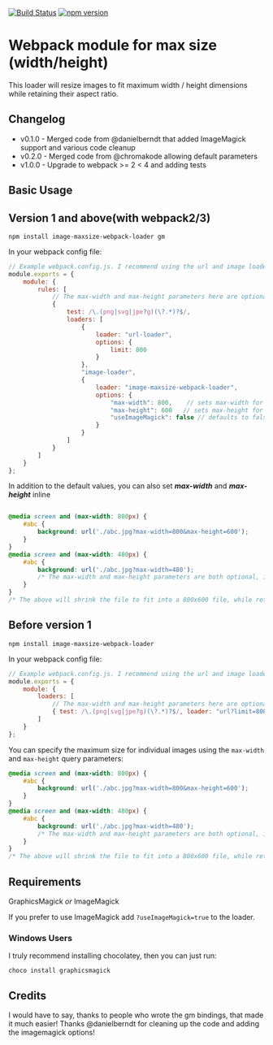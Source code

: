 [![Build Status](https://travis-ci.org/shekhei/image-maxsize-webpack-loader?branch=master)](https://travis-ci.org/shekhei/image-maxsize-webpack-loader)
[![npm version](https://badge.fury.io/js/image-maxsize-webpack-loader.svg)](https://www.npmjs.com/shekhei/image-maxsize-webpack-loader)

# Webpack module for max size (width/height)
This loader will resize images to fit maximum width / height dimensions while retaining their aspect ratio.

## Changelog
* v0.1.0 - Merged code from @danielberndt that added ImageMagick support and various code cleanup
* v0.2.0 - Merged code from @chromakode allowing default parameters
* v1.0.0 - Upgrade to webpack >= 2 < 4 and adding tests



## Basic Usage

## Version 1 and above(with webpack2/3)
```
npm install image-maxsize-webpack-loader gm
```

In your webpack config file:

```js
// Example webpack.config.js. I recommend using the url and image loaders.
module.exports = {
    module: {
        rules: [
            // The max-width and max-height parameters here are optional. They set the default max dimensions for all images using this loader.
            { 
                test: /\.(png|svg|jpe?g)(\?.*)?$/,
                loaders: [
                    {
                        loader: "url-loader",
                        options: {
                            limit: 800
                        }
                    },
                    "image-loader",
                    {
                        loader: "image-maxsize-webpack-loader",
                        options: {
                            "max-width": 800,    // sets max-width for gm/imagemagick scaling, in pixels
                            "max-height": 600   // sets max-height for gm/imagemagick scaling, in pixels
                            "useImageMagick": false // defaults to false, this controls the usage of imagemagick or graphicsmagick, when false, graphicsmagick is used
                        }
                    }
                ]
            }
        ]
    }
};
```

In addition to the default values, you can also set ***max-width*** and ***max-height*** inline

```css

@media screen and (max-width: 800px) {
    #abc {
        background: url('./abc.jpg?max-width=800&max-height=600');
    }
}
@media screen and (max-width: 480px) {
    #abc {
        background: url('./abc.jpg?max-width=480');
        /* The max-width and max-height parameters are both optional, if not provided the current height/width of the image will be used. */
    }
}
/* The above will shrink the file to fit into a 800x600 file, while retaining its aspect ratio. */
```


## Before version 1
```
npm install image-maxsize-webpack-loader
```

In your webpack config file:

```js
// Example webpack.config.js. I recommend using the url and image loaders.
module.exports = {
    module: {
        loaders: [
            // The max-width and max-height parameters here are optional. They set the default max dimensions for all images using this loader.
            { test: /\.(png|svg|jpe?g)(\?.*)?$/, loader: "url?limit=800!image!image-maxsize?max-width=800&max-height=600"}
        ]
    }
};
```

You can specify the maximum size for individual images using the `max-width` and `max-height` query parameters:

```css
@media screen and (max-width: 800px) {
    #abc {
        background: url('./abc.jpg?max-width=800&max-height=600');
    }
}
@media screen and (max-width: 480px) {
    #abc {
        background: url('./abc.jpg?max-width=480');
        /* The max-width and max-height parameters are both optional, if not provided the current height/width of the image will be used. */
    }
}
/* The above will shrink the file to fit into a 800x600 file, while retaining its aspect ratio. */
```

## Requirements
GraphicsMagick _or_ ImageMagick

If you prefer to use ImageMagick add `?useImageMagick=true` to the loader.

### Windows Users

I truly recommend installing chocolatey, then you can just run:

```
choco install graphicsmagick
```

Credits
-------
I would have to say, thanks to people who wrote the gm bindings, that made it much easier!
Thanks @danielberndt for cleaning up the code and adding the imagemagick options!
